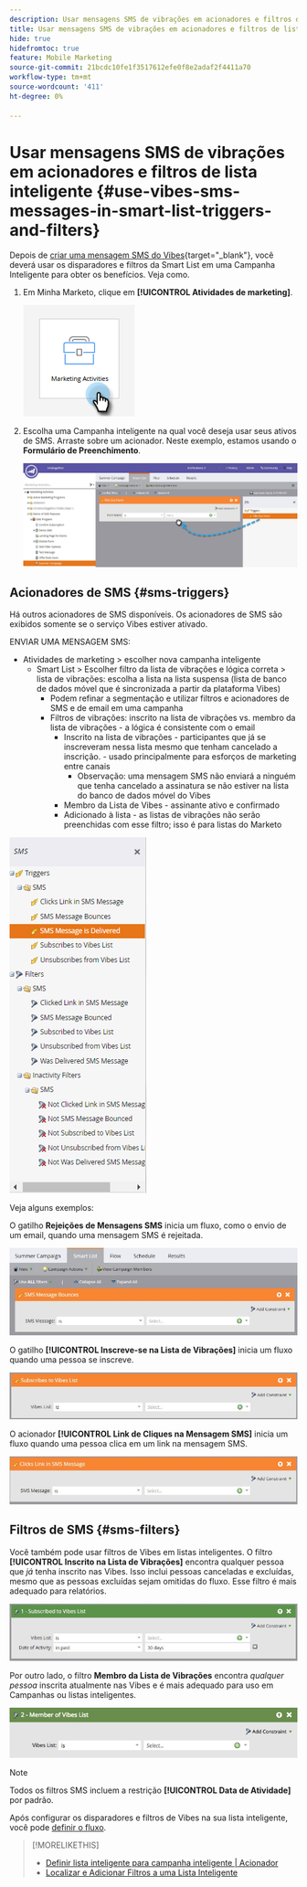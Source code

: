 ```yaml
---
description: Usar mensagens SMS de vibrações em acionadores e filtros de lista inteligente - Documentação do Marketo - Documentação do produto
title: Usar mensagens SMS de vibrações em acionadores e filtros de lista inteligente
hide: true
hidefromtoc: true
feature: Mobile Marketing
source-git-commit: 21bcdc10fe1f3517612efe0f8e2adaf2f4411a70
workflow-type: tm+mt
source-wordcount: '411'
ht-degree: 0%

---
```


# Usar mensagens SMS de vibrações em acionadores e filtros de lista inteligente {#use-vibes-sms-messages-in-smart-list-triggers-and-filters}

Depois de [criar uma mensagem SMS do Vibes](/help/marketo/product-docs/mobile-marketing/vibes-sms-messages/create-a-vibes-sms-message.md){target="_blank"}, você deverá usar os disparadores e filtros da Smart List em uma Campanha Inteligente para obter os benefícios. Veja como.

1. Em Minha Marketo, clique em **[!UICONTROL Atividades de marketing]**.

   ![](assets/use-vibes-sms-messages-in-smart-list-triggers-and-filters-1.png)

1. Escolha uma Campanha inteligente na qual você deseja usar seus ativos de SMS. Arraste sobre um acionador. Neste exemplo, estamos usando o **Formulário de Preenchimento**.

   ![](assets/fills-out-form-pull-over.jpg)

## Acionadores de SMS {#sms-triggers}

Há outros acionadores de SMS disponíveis. Os acionadores de SMS são exibidos somente se o serviço Vibes estiver ativado.

ENVIAR UMA MENSAGEM SMS:

* Atividades de marketing > escolher nova campanha inteligente
   * Smart List > Escolher filtro da lista de vibrações e lógica correta > lista de vibrações: escolha a lista na lista suspensa (lista de banco de dados móvel que é sincronizada a partir da plataforma Vibes)
      * Podem refinar a segmentação e utilizar filtros e acionadores de SMS e de email em uma campanha
      * Filtros de vibrações: inscrito na lista de vibrações vs. membro da lista de vibrações - a lógica é consistente com o email
         * Inscrito na lista de vibrações - participantes que já se inscreveram nessa lista mesmo que tenham cancelado a inscrição.  - usado principalmente para esforços de marketing entre canais
            * Observação: uma mensagem SMS não enviará a ninguém que tenha cancelado a assinatura se não estiver na lista do banco de dados móvel do Vibes
         * Membro da Lista de Vibes - assinante ativo e confirmado
         * Adicionado à lista - as listas de vibrações não serão preenchidas com esse filtro; isso é para listas do Marketo

![](assets/new-sms-search2.png)

Veja alguns exemplos:

O gatilho **Rejeições de Mensagens SMS** inicia um fluxo, como o envio de um email, quando uma mensagem SMS é rejeitada.

![](assets/sms-message-bounces-real.jpg)

O gatilho **[!UICONTROL Inscreve-se na Lista de Vibrações]** inicia um fluxo quando uma pessoa se inscreve.

![](assets/subscribes-to-vibes-list-real.jpg)

O acionador **[!UICONTROL Link de Cliques na Mensagem SMS]** inicia um fluxo quando uma pessoa clica em um link na mensagem SMS.

![](assets/clicks-link-in-sms-message.jpg)

## Filtros de SMS {#sms-filters}

Você também pode usar filtros de Vibes em listas inteligentes. O filtro **[!UICONTROL Inscrito na Lista de Vibrações]** encontra qualquer pessoa que *já* tenha inscrito nas Vibes. Isso inclui pessoas canceladas e excluídas, mesmo que as pessoas excluídas sejam omitidas do fluxo. Esse filtro é mais adequado para relatórios.

![](assets/subscribed-to-vibes-list-filter-real.jpg)

Por outro lado, o filtro **Membro da Lista de Vibrações** encontra *qualquer pessoa* inscrita atualmente nas Vibes e é mais adequado para uso em Campanhas ou listas inteligentes.

![](assets/image001.png)

>[!NOTE]
>
>Todos os filtros SMS incluem a restrição **[!UICONTROL Data de Atividade]** por padrão.

Após configurar os disparadores e filtros de Vibes na sua lista inteligente, você pode [definir o fluxo](/help/marketo/product-docs/mobile-marketing/vibes-sms-messages/add-a-flow-step-for-sms.md).

>[!MORELIKETHIS]
>
>* [Definir lista inteligente para campanha inteligente | Acionador](/help/marketo/product-docs/core-marketo-concepts/smart-campaigns/creating-a-smart-campaign/define-smart-list-for-smart-campaign-trigger.md)
>* [Localizar e Adicionar Filtros a uma Lista Inteligente](/help/marketo/product-docs/core-marketo-concepts/smart-lists-and-static-lists/creating-a-smart-list/find-and-add-filters-to-a-smart-list.md)
